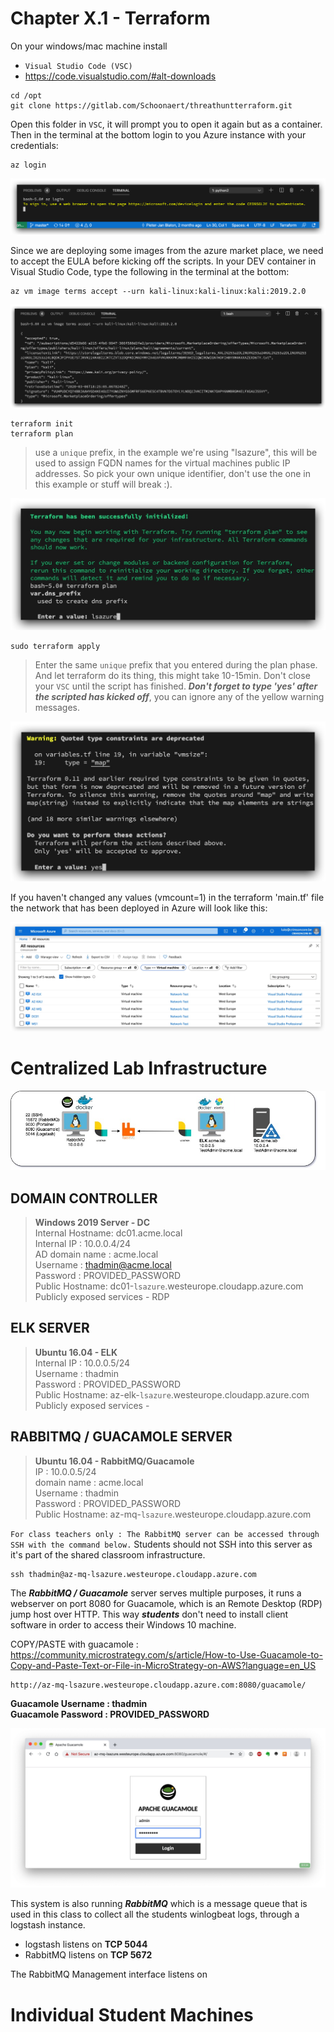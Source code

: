 # Chapter X.1 - Terraform

On your windows/mac machine install

  - `Visual Studio Code (VSC)`
  - https://code.visualstudio.com/#alt-downloads
  
```code
cd /opt
git clone https://gitlab.com/Schoonaert/threathuntterraform.git
```

Open this folder in `VSC`, it will prompt you to open it again but as a container. Then in the terminal at the bottom login to you Azure instance with your credentials:

```code
az login
```
![Screenshot command](./assets/02-azlogin.jpg)

Since we are deploying some images from the azure market place, we need to accept the EULA before kicking off the scripts. In your DEV container in Visual Studio Code, type the following in the terminal at the bottom:

```code
az vm image terms accept --urn kali-linux:kali-linux:kali:2019.2.0
```
![Screenshot command](./assets/01-EULA.jpg)

```code
terraform init
terraform plan
```
>use a `unique` prefix, in the example we're using "lsazure", this will be used to assign FQDN names for the virtual machines public IP addresses. So pick your own unique identifier, don't use the one in this example or stuff will break :).

![Screenshot command](./assets/03-terraforminit.jpg)

```code
sudo terraform apply
```

>Enter the same `unique` prefix that you entered during the plan phase. And let terraform do its thing, this might take 10-15min. Don't close your `VSC` until the script has finished. ***Don't forget to type 'yes' after the scripted has kicked off***, you can ignore any of the yellow warning messages.

![Screenshot command](./assets/04-terraformapply.jpg)

If you haven't changed any values (vmcount=1) in the terraform 'main.tf' file the network that has been deployed in Azure will look like this:

![Screenshot command](./assets/06-azurerevms.jpg)

Centralized Lab Infrastructure
====

![Screenshot command](./assets/05-core_design.jpg)

DOMAIN CONTROLLER
----

>**Windows 2019 Server - DC**  
Internal Hostname: dc01.acme.local  
Internal IP : 10.0.0.4/24   
AD domain name : acme.local    
Username : thadmin@acme.local    
Password : PROVIDED_PASSWORD  
Public Hostname: dc01-`lsazure`.westeurope.cloudapp.azure.com   
Publicly exposed services - RDP

ELK SERVER
----

>**Ubuntu 16.04 - ELK**  
Internal IP : 10.0.0.5/24    
Username : thadmin   
Password : PROVIDED_PASSWORD  
Public Hostname: az-elk-`lsazure`.westeurope.cloudapp.azure.com  
Publicly exposed services - 

RABBITMQ / GUACAMOLE SERVER
----

>**Ubuntu 16.04 - RabbitMQ/Guacamole**  
IP : 10.0.0.5/24   
domain name : acme.local    
Username : thadmin   
Password : PROVIDED_PASSWORD  
Public Hostname: az-mq-`lsazure`.westeurope.cloudapp.azure.com  

`For class teachers only : The RabbitMQ server can be accessed through SSH with the command below.` Students should not SSH into this server as it's part of the shared classroom infrastructure.

```code
ssh thadmin@az-mq-lsazure.westeurope.cloudapp.azure.com
```

The ***RabbitMQ / Guacamole*** server serves multiple purposes, it runs a webserver on port 8080 for Guacamole, which is an Remote Desktop (RDP) jump host over HTTP. This way ***students*** don't need to install client software in order to access their Windows 10 machine.

COPY/PASTE with guacamole : https://community.microstrategy.com/s/article/How-to-Use-Guacamole-to-Copy-and-Paste-Text-or-File-in-MicroStrategy-on-AWS?language=en_US

```code
http://az-mq-lsazure.westeurope.cloudapp.azure.com:8080/guacamole/
```

**Guacamole Username : thadmin**  
**Guacamole Password : PROVIDED_PASSWORD**

![Screenshot command](./assets/07-guacamole.jpg)

This system is also running ***RabbitMQ*** which is a message queue that is used in this class to collect all the students winlogbeat logs, through a logstash instance.

- logstash listens on **TCP 5044**
- RabbitMQ listens on **TCP 5672**

The RabbitMQ Management interface listens on 

Individual Student Machines
====
